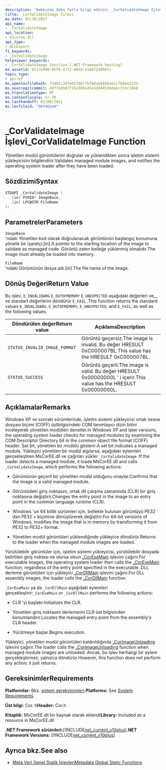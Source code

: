 ```yaml
---
description: 'Hakkında daha fazla bilgi edinin: _CorValidateImage Işlevi'
title: _CorValidateImage İşlevi
ms.date: 03/30/2017
api_name:
- _CorValidateImage
api_location:
- mscoree.dll
api_type:
- DLLExport
f1_keywords:
- _CorValidateImage
helpviewer_keywords:
- _CorValidateImage function [.NET Framework hosting]
ms.assetid: 0117e080-05f9-4772-885d-e1847230947c
topic_type:
- apiref
ms.openlocfilehash: f3d91c2d7e05786f7bfb0ab94b64e2cfb84a21d3
ms.sourcegitcommit: ddf7edb67715a5b9a45e3dd44536dabc153c1de0
ms.translationtype: MT
ms.contentlocale: tr-TR
ms.lasthandoff: 02/06/2021
ms.locfileid: "99746249"
---
```

# <a name="_corvalidateimage-function"></a><span data-ttu-id="6536a-103">_CorValidateImage İşlevi</span><span class="sxs-lookup"><span data-stu-id="6536a-103">_CorValidateImage Function</span></span>

<span data-ttu-id="6536a-104">Yönetilen modül görüntülerini doğrular ve yüklendikten sonra işletim sistemi yükleyicisini bilgilendirir.</span><span class="sxs-lookup"><span data-stu-id="6536a-104">Validates managed module images, and notifies the operating system loader after they have been loaded.</span></span>  
  
## <a name="syntax"></a><span data-ttu-id="6536a-105">Sözdizimi</span><span class="sxs-lookup"><span data-stu-id="6536a-105">Syntax</span></span>  
  
```cpp  
STDAPI _CorValidateImage (
   [in] PVOID* ImageBase,  
   [in] LPCWSTR FileName  
);  
```  
  
## <a name="parameters"></a><span data-ttu-id="6536a-106">Parametreler</span><span class="sxs-lookup"><span data-stu-id="6536a-106">Parameters</span></span>  

 `ImageBase`  
 <span data-ttu-id="6536a-107">'ndaki Yönetilen kod olarak doğrulanacak görüntünün başlangıç konumuna yönelik bir işaretçi.</span><span class="sxs-lookup"><span data-stu-id="6536a-107">[in] A pointer to the starting location of the image to validate as managed code.</span></span> <span data-ttu-id="6536a-108">Görüntü zaten belleğe yüklenmiş olmalıdır.</span><span class="sxs-lookup"><span data-stu-id="6536a-108">The image must already be loaded into memory.</span></span>  
  
 `FileName`  
 <span data-ttu-id="6536a-109">'ndaki Görüntünün dosya adı.</span><span class="sxs-lookup"><span data-stu-id="6536a-109">[in] The file name of the image.</span></span>  
  
## <a name="return-value"></a><span data-ttu-id="6536a-110">Dönüş Değeri</span><span class="sxs-lookup"><span data-stu-id="6536a-110">Return Value</span></span>  

 <span data-ttu-id="6536a-111">Bu işlev, `E_INVALIDARG` `E_OUTOFMEMORY` `E_UNEXPECTED` aşağıdaki değerleri ve,,, ve standart değerlerini döndürür `E_FAIL` .</span><span class="sxs-lookup"><span data-stu-id="6536a-111">This function returns the standard values `E_INVALIDARG`, `E_OUTOFMEMORY`, `E_UNEXPECTED`, and `E_FAIL`, as well as the following values.</span></span>  
  
|<span data-ttu-id="6536a-112">Döndürülen değer</span><span class="sxs-lookup"><span data-stu-id="6536a-112">Return value</span></span>|<span data-ttu-id="6536a-113">Açıklama</span><span class="sxs-lookup"><span data-stu-id="6536a-113">Description</span></span>|  
|------------------|-----------------|  
|`STATUS_INVALID_IMAGE_FORMAT`|<span data-ttu-id="6536a-114">Görüntü geçersiz.</span><span class="sxs-lookup"><span data-stu-id="6536a-114">The image is invalid.</span></span> <span data-ttu-id="6536a-115">Bu değer HRESULT 0xC000007BL.</span><span class="sxs-lookup"><span data-stu-id="6536a-115">This value has the HRESULT 0xC000007BL.</span></span>|  
|`STATUS_SUCCESS`|<span data-ttu-id="6536a-116">Görüntü geçerli.</span><span class="sxs-lookup"><span data-stu-id="6536a-116">The image is valid.</span></span> <span data-ttu-id="6536a-117">Bu değer HRESULT 0x00000000L ' i içerir.</span><span class="sxs-lookup"><span data-stu-id="6536a-117">This value has the HRESULT 0x00000000L.</span></span>|  
  
## <a name="remarks"></a><span data-ttu-id="6536a-118">Açıklamalar</span><span class="sxs-lookup"><span data-stu-id="6536a-118">Remarks</span></span>  

 <span data-ttu-id="6536a-119">Windows XP ve sonraki sürümlerinde, işletim sistemi yükleyicisi ortak nesne dosyası biçimi (COFF) üstbilgisindeki COM tanımlayıcı dizin bitini inceleyerek yönetilen modülleri denetler.</span><span class="sxs-lookup"><span data-stu-id="6536a-119">In Windows XP and later versions, the operating system loader checks for managed modules by examining the COM Descriptor Directory bit in the common object file format (COFF) header.</span></span> <span data-ttu-id="6536a-120">Set bit, yönetilen bir modülü gösterir.</span><span class="sxs-lookup"><span data-stu-id="6536a-120">A set bit indicates a managed module.</span></span> <span data-ttu-id="6536a-121">Yükleyici yönetilen bir modül algılarsa, aşağıdaki eylemleri gerçekleştiren MsCorEE.dll ve çağrıları yükler `_CorValidateImage` :</span><span class="sxs-lookup"><span data-stu-id="6536a-121">If the loader detects a managed module, it loads MsCorEE.dll and calls `_CorValidateImage`, which performs the following actions:</span></span>  
  
- <span data-ttu-id="6536a-122">Görüntünün geçerli bir yönetilen modül olduğunu onaylar.</span><span class="sxs-lookup"><span data-stu-id="6536a-122">Confirms that the image is a valid managed module.</span></span>  
  
- <span data-ttu-id="6536a-123">Görüntüdeki giriş noktasını, ortak dil çalışma zamanında (CLR) bir giriş noktasına değiştirir.</span><span class="sxs-lookup"><span data-stu-id="6536a-123">Changes the entry point in the image to an entry point in the common language runtime (CLR).</span></span>  
  
- <span data-ttu-id="6536a-124">Windows 'un 64 bitlik sürümleri için, bellekte bulunan görüntüyü PE32 ' dan PE32 + biçimine dönüştürerek değiştirir.</span><span class="sxs-lookup"><span data-stu-id="6536a-124">For 64-bit versions of Windows, modifies the image that is in memory by transforming it from PE32 to PE32+ format.</span></span>  
  
- <span data-ttu-id="6536a-125">Yönetilen modül görüntüleri yüklendiğinde yükleyice döndürür.</span><span class="sxs-lookup"><span data-stu-id="6536a-125">Returns to the loader when the managed module images are loaded.</span></span>  
  
 <span data-ttu-id="6536a-126">Yürütülebilir görüntüler için, işletim sistemi yükleyicisi, yürütülebilir dosyada belirtilen giriş noktası ne olursa olsun [_CorExeMain](corexemain-function.md) işlevini çağırır.</span><span class="sxs-lookup"><span data-stu-id="6536a-126">For executable images, the operating system loader then calls the [_CorExeMain](corexemain-function.md) function, regardless of the entry point specified in the executable.</span></span> <span data-ttu-id="6536a-127">DLL derleme görüntüleri için yükleyici [_CorDllMain](cordllmain-function.md) işlevini çağırır.</span><span class="sxs-lookup"><span data-stu-id="6536a-127">For DLL assembly images, the loader calls the [_CorDllMain](cordllmain-function.md) function.</span></span>  
  
 <span data-ttu-id="6536a-128">`_CorExeMain` ya da `_CorDllMain` aşağıdaki eylemleri gerçekleştirir:</span><span class="sxs-lookup"><span data-stu-id="6536a-128">`_CorExeMain` or `_CorDllMain` performs the following actions:</span></span>  
  
- <span data-ttu-id="6536a-129">CLR 'yi başlatır.</span><span class="sxs-lookup"><span data-stu-id="6536a-129">Initializes the CLR.</span></span>  
  
- <span data-ttu-id="6536a-130">Yönetilen giriş noktasını derlemenin CLR üst bilgisinden konumlandırır.</span><span class="sxs-lookup"><span data-stu-id="6536a-130">Locates the managed entry point from the assembly's CLR header.</span></span>  
  
- <span data-ttu-id="6536a-131">Yürütmeye başlar.</span><span class="sxs-lookup"><span data-stu-id="6536a-131">Begins execution.</span></span>  
  
 <span data-ttu-id="6536a-132">Yükleyici, yönetilen modül görüntüleri kaldırıldığında [_CorImageUnloading](corimageunloading-function.md) işlevini çağırır.</span><span class="sxs-lookup"><span data-stu-id="6536a-132">The loader calls the [_CorImageUnloading](corimageunloading-function.md) function when managed module images are unloaded.</span></span> <span data-ttu-id="6536a-133">Ancak, bu işlev herhangi bir eylem gerçekleştirmez; yalnızca döndürür.</span><span class="sxs-lookup"><span data-stu-id="6536a-133">However, this function does not perform any action; it just returns.</span></span>  
  
## <a name="requirements"></a><span data-ttu-id="6536a-134">Gereksinimler</span><span class="sxs-lookup"><span data-stu-id="6536a-134">Requirements</span></span>  

 <span data-ttu-id="6536a-135">**Platformlar:** Bkz. [sistem gereksinimleri](../../get-started/system-requirements.md).</span><span class="sxs-lookup"><span data-stu-id="6536a-135">**Platforms:** See [System Requirements](../../get-started/system-requirements.md).</span></span>  
  
 <span data-ttu-id="6536a-136">**Üst bilgi:** Cor. h</span><span class="sxs-lookup"><span data-stu-id="6536a-136">**Header:** Cor.h</span></span>  
  
 <span data-ttu-id="6536a-137">**Kitaplık:** MsCorEE.dll bir kaynak olarak eklendi</span><span class="sxs-lookup"><span data-stu-id="6536a-137">**Library:** Included as a resource in MsCorEE.dll</span></span>  
  
 <span data-ttu-id="6536a-138">**.NET Framework sürümleri:**[!INCLUDE[net_current_v10plus](../../../../includes/net-current-v10plus-md.md)]</span><span class="sxs-lookup"><span data-stu-id="6536a-138">**.NET Framework Versions:** [!INCLUDE[net_current_v10plus](../../../../includes/net-current-v10plus-md.md)]</span></span>  
  
## <a name="see-also"></a><span data-ttu-id="6536a-139">Ayrıca bkz.</span><span class="sxs-lookup"><span data-stu-id="6536a-139">See also</span></span>

- [<span data-ttu-id="6536a-140">Meta Veri Genel Statik İşlevleri</span><span class="sxs-lookup"><span data-stu-id="6536a-140">Metadata Global Static Functions</span></span>](../metadata/metadata-global-static-functions.md)

